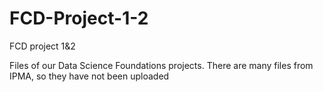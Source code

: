 # FCD-Project-1-2
FCD project 1&amp;2

Files of our Data Science Foundations projects. There are many files from IPMA, so they have not been uploaded 
